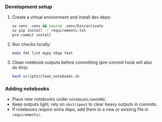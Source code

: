 ### Development setup

1. Create a virtual environment and install dev deps:
   ```bash
   uv venv .venv && source .venv/bin/activate
   uv pip install -r requirements.txt
   pre-commit install
   ```

2. Run checks locally:
   ```bash
   make fmt lint mypy nbqa test
   ```

3. Clean notebook outputs before committing (pre-commit hook will also do this):
   ```bash
   bash scripts/clean_notebooks.sh
   ```

### Adding notebooks

- Place new notebooks under `notebooks/weekNN/`.
- Keep outputs light; rely on `nbstripout` to clear heavy outputs in commits.
- If notebooks require extra deps, add them to a new or existing file in `requirements/`.
